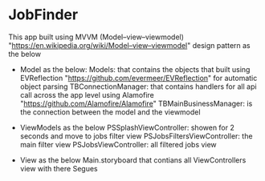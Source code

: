# JobFinder

This app built using MVVM (Model–view–viewmodel) "https://en.wikipedia.org/wiki/Model–view–viewmodel" design pattern as the below

* Model as the below:
Models: that contains the objects that built using EVReflection "https://github.com/evermeer/EVReflection" for automatic object parsing
TBConnectionManager: that contains handlers for all api call across the app level using Alamofire "https://github.com/Alamofire/Alamofire"
TBMainBusinessManager: is the connection between the model and the viewmodel

* ViewModels as the below
PSSplashViewController: showen for 2 seconds and move to jobs filter view
PSJobsFiltersViewController: the main filter view
PSJobsViewController: all filtered jobs view

* View as the below
Main.storyboard that contians all ViewControllers view with there Segues

